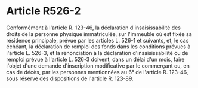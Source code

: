 # Article R526-2

Conformément à l'article R. 123-46, la déclaration d'insaisissabilité des droits de la personne physique immatriculée, sur l'immeuble où est fixée sa résidence principale, prévue par les articles L. 526-1 et suivants, et, le cas échéant, la déclaration de remploi des fonds dans les conditions prévues à l'article L. 526-3, et la renonciation à la déclaration d'insaisissabilité ou de remploi prévue à l'article L. 526-3 doivent, dans un délai d'un mois, faire l'objet d'une demande d'inscription modificative par le commerçant ou, en cas de décès, par les personnes mentionnées au 6° de l'article R. 123-46, sous réserve des dispositions de l'article R. 123-89.
